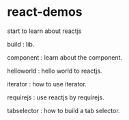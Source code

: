 # react-demos
start to learn about reactjs

build : lib.

component : learn about the component.

helloworld : hello world to reactjs.

iterator : how to use iterator.

requirejs : use reactjs by requirejs.

tabselector : how to build a tab selector.
